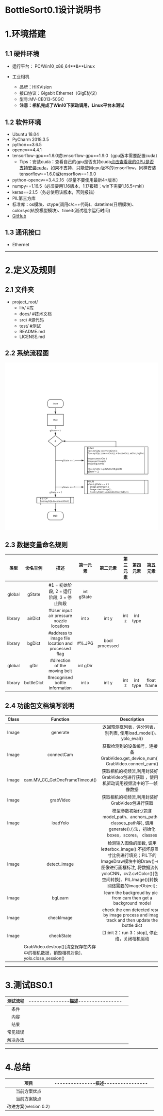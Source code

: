# BottleSort0.1设计说明书

# 1.**环境搭建**

## 1.1 硬件环境

* 运行平台： PC/Win10_x86_64**&**Linux

* 工业相机

  + 品牌：HIKVision 
  + 接口协议：Gigabit Ethernet（GigE协议）
  + 型号:MV-CE013-50GC
  + **注意：相机完成了Win10下驱动调用，Linux平台未测试**
  
## 1.2 软件环境
* Ubuntu 18.04
* PyCharm 2018.3.5
* python==3.6.5
* opencv==4.4.1
* tensorflow-gpu==1.6.0或tensorflow-gpu==1.9.0（gpu版本需要配置cuda）
  + Tips：安装cuda：查看自己的gpu是否支持cuda[点击查看我的GPU是否支持安装cuda](https://developer.nvidia.com/cuda-gpus)，如果不支持，只能使用cpu版本的tensorflow，同样安装tensorflow==1.6.0或tensorflow==1.9.0
* python-opencv==3.4.2.16（尽量不要使用最新4+版本）
* numpy==1.16.5（必须要用1.16版本，1.17报错；win下需要1.16.5+mkl）
* keras==2.1.5（务必使用该版本，否则报错）
* PIL第三方库
* 标准库：os模块、ctype(调用c/c++代码)、datetime(日期模块)、colorsys(转换模型模块)、timeit(测试程序运行时间)
* [GitHub](https://github.com/evolzed/armlogic)
## 1.3 通讯接口
* Ethernet

----

# 2.**定义及规则**

## 2.1 文件夹
* project_root/
  * lib/          #库
  * docs/         #技术文档
  * src/          #源代码
  * test/         #测试
  * README.md     
  * LICENSE.md     
  
## 2.2 系统流程图
![FlowChart](https://github.com/evolzed/armlogic/blob/BottleSort0.1/docs/pic/FlowChart/BS0.1FC.png)

## 2.3 数据变量命名规则

|   类型   | 命名举例 |              描述               | 第一元素 | 第二元素 |  第三元素 |  第四元素 |  第五元素 | 
| :------: | :------: | :-----------------------------: | :-------: | :-------: | :-------: | :-------: | :-------: |
| global |  gState  | #1 = 初始阶段, 2 = 运行阶段, 3 = 停止阶段 | int gState |
| library |  airDict  | #User input air pressure nozzle locations | int x | int y | int z | int type |
| library |  bgDict  | #address to image file location and processed flag | #%.JPG | bool processed |
| global |  gDir  | #direction of the moving belt | int gDir |
| library |  bottleDict  | #recognised bottle information | int x | int y | int z | int type | float frame | Time processed |

## 2.4 功能包文档填写说明

|   Class   | Function |           Description          | Input | Output | Return | 
| :------: | :------: | :-----------------------------: | :----: | :----: | :----: | 
| Image |  generate  | 返回预测框列表，评分列表，类别列表, 使用load_model()、yolo_eval() | | | | |
| Image |  connectCam  | 获取检测到的设备编号，连接设备GrabVideo.get_device_num()、GrabVideo.connect_cam() | | | | |
| Image |  cam.MV_CC_GetOneFrameTimeout()  | 获取相机的视频流,利用封装好的GrabVideo包进行获取 ，使用相机驱动调用视频流中的下一帧图像数据| | | | |
| Image |  grabVideo  | 获取相机的视频流,利用封装好的GrabVideo包进行获取 | | | | |
| Image |  loadYolo  | 模型参数初始化(包含model_path、anchors_path、classes_path等), 调用generate()方法，初始化boxes，scores， classes | input | | | | |
| Image |  detect_image  | 检测输入图像的函数, 调用letterbox_image():不损坏原图尺寸比例进行填充；PIL下的ImageDraw模块中的Draw()->对图像进行画框标注, 将数据流传给yoloCNN，cv2.cvtColor()[色彩空间转换]、PIL.Image()[转换成网络需要的imageObject]; | | | | |
| Image |  bgLearn  | learn the backgroud by pics from cam then get a background model | %bgPic | int gDir, int gVec | bgPicResult | 
| Image |  checkImage  | check the cnn detected result by image process and image track and then update the bottle dict|capture | bottledict| | |
| Image |  checkState  | [1:init 2：run 3：stop], 停止网络，关闭相机驱动</td>
	    <td>GrabVideo.destroy()[清空保存在内存中的相机数据，销毁相机对象]、yolo.close_session() | | | | |


----
#  3.**测试BS0.1**
| 测试流程 | ---------------描述---------------- |      |
| :------: | :---------------------------------: | ---- |
|   条件   |                                     |      |
|   内容   |                                     |      |
|   结果   |                                     |      |
| 常见错误 |                                     |      |
| 解决办法 |                                     |      |

----
# 4.**总结**
|         项目          | ---------------描述---------------- |      |
| :-------------------: | :---------------------------------: | ---- |
|     当前方案优点      |                                     |      |
|     当前方案缺点      |                                     |      |
| 改进方案(version 0.2) |                                     |      |
